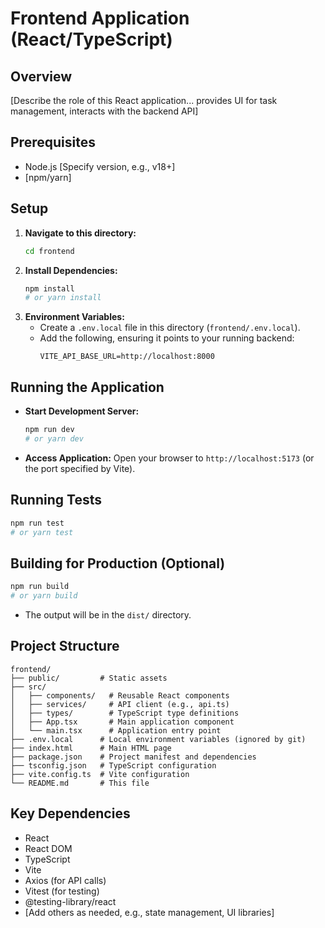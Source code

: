 # Frontend Application (React/TypeScript)

## Overview

[Describe the role of this React application... provides UI for task management, interacts with the backend API]

## Prerequisites

- Node.js [Specify version, e.g., v18+]
- [npm/yarn]

## Setup

1.  **Navigate to this directory:**
    ```bash
    cd frontend
    ```
2.  **Install Dependencies:**
    ```bash
    npm install
    # or yarn install
    ```
3.  **Environment Variables:**
    - Create a `.env.local` file in this directory (`frontend/.env.local`).
    - Add the following, ensuring it points to your running backend:
      ```dotenv
      VITE_API_BASE_URL=http://localhost:8000
      ```

## Running the Application

- **Start Development Server:**
  ```bash
  npm run dev
  # or yarn dev
  ```
- **Access Application:** Open your browser to `http://localhost:5173` (or the port specified by Vite).

## Running Tests

```bash
npm run test
# or yarn test
```

## Building for Production (Optional)

```bash
npm run build
# or yarn build
```

- The output will be in the `dist/` directory.

## Project Structure

```
frontend/
├── public/         # Static assets
├── src/
│   ├── components/   # Reusable React components
│   ├── services/     # API client (e.g., api.ts)
│   ├── types/        # TypeScript type definitions
│   ├── App.tsx       # Main application component
│   └── main.tsx      # Application entry point
├── .env.local      # Local environment variables (ignored by git)
├── index.html      # Main HTML page
├── package.json    # Project manifest and dependencies
├── tsconfig.json   # TypeScript configuration
├── vite.config.ts  # Vite configuration
└── README.md       # This file
```

## Key Dependencies

- React
- React DOM
- TypeScript
- Vite
- Axios (for API calls)
- Vitest (for testing)
- @testing-library/react
- [Add others as needed, e.g., state management, UI libraries]

